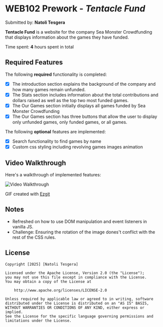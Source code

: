 # WEB102 Prework - *Tentacle Fund*

Submitted by: **Natoli Tesgera**

**Tentacle Fund** is a website for the company Sea Monster Crowdfunding that displays information about the games they have funded.

Time spent: **4** hours spent in total

## Required Features

The following **required** functionality is completed:

* [X] The introduction section explains the background of the company and how many games remain unfunded.
* [X] The Stats section includes information about the total contributions and dollars raised as well as the top two most funded games.
* [X] The Our Games section initially displays all games funded by Sea Monster Crowdfunding
* [X] The Our Games section has three buttons that allow the user to display only unfunded games, only funded games, or all games.

The following **optional** features are implemented:

* [X] Search functionality to find games by name
* [X] Custom css styling including revolving games images animation

## Video Walkthrough

Here's a walkthrough of implemented features:

<img src='https://i.imgur.com/Qc0bHur.gif' title='Video Walkthrough' width='' alt='Video Walkthrough' />

<!-- Replace this with whatever GIF tool you used! -->
GIF created with [Ezgit](https://ezgif.com/) 
<!-- Recommended tools:
[Kap](https://getkap.co/) for macOS
[ScreenToGif](https://www.screentogif.com/) for Windows
[peek](https://github.com/phw/peek) for Linux. -->

## Notes

- Refreshed on how to use DOM manipulation and event listeners in vanilla JS.
- Challenge: Ensuring the rotation of the image dones't conflict with the rest of the CSS rules.

## License

    Copyright [2025] [Natoli Tesgera]

    Licensed under the Apache License, Version 2.0 (the "License");
    you may not use this file except in compliance with the License.
    You may obtain a copy of the License at

        http://www.apache.org/licenses/LICENSE-2.0

    Unless required by applicable law or agreed to in writing, software
    distributed under the License is distributed on an "AS IS" BASIS,
    WITHOUT WARRANTIES OR CONDITIONS OF ANY KIND, either express or implied.
    See the License for the specific language governing permissions and
    limitations under the License.
